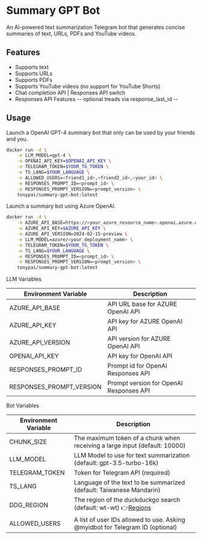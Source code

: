 # Summary GPT Bot

An AI-powered text summarization Telegram bot that generates concise summaries of text, URLs, PDFs and YouTube videos.

## Features

- Supports text
- Supports URLs
- Supports PDFs
- Supports YouTube videos (no support for YouTube Shorts)
- Chat completion API | Responses API switch
- Responses API Features 
-- optional treads via response_last_id 
--  

## Usage

Launch a OpenAI GPT-4 summary bot that only can be used by your friends and you.

```sh
docker run -d \
    -e LLM_MODEL=gpt-4 \
    -e OPENAI_API_KEY=$OPENAI_API_KEY \
    -e TELEGRAM_TOKEN=$YOUR_TG_TOKEN \
    -e TS_LANG=$YOUR_LANGUAGE \
    -e ALLOWED_USERS=<friend1_id>,<friend2_id>,<your_id> \
    -e RESPONSES_PROMPT_ID=<prompt_id> \
    -e RESPONSES_PROMPT_VERSION=<prompt_version> \
    tonypai/summary-gpt-bot:latest
```

Launch a summary bot using Azure OpenAI.

```sh
docker run -d \
    -e AZURE_API_BASE=https://<your_azure_resource_name>.openai.azure.com \
    -e AZURE_API_KEY=$AZURE_API_KEY \
    -e AZURE_API_VERSION=2024-02-15-preview \
    -e LLM_MODEL=azure/<your_deployment_name> \
    -e TELEGRAM_TOKEN=$YOUR_TG_TOKEN \
    -e TS_LANG=$YOUR_LANGUAGE \
    -e RESPONSES_PROMPT_ID=<prompt_id> \
    -e RESPONSES_PROMPT_VERSION=<prompt_version> \
    tonypai/summary-gpt-bot:latest
```

LLM Variables

| Environment Variable     | Description                             |
|--------------------------|-----------------------------------------|
| AZURE_API_BASE           | API URL base for AZURE OpenAI API       |
| AZURE_API_KEY            | API key for AZURE OpenAI API            |
| AZURE_API_VERSION        | API version for AZURE OpenAI API        |
| OPENAI_API_KEY           | API key for OpenAI API                  |
| RESPONSES_PROMPT_ID      | Prompt id for OpenAI Responses API      |
| RESPONSES_PROMPT_VERSION | Prompt version for OpenAI Responses API |
Bot Variables

| Environment Variable | Description |
|----------------------|-------------|
| CHUNK_SIZE           | The maximum token of a chunk when receiving a large input (default: 10000) |
| LLM_MODEL            | LLM Model to use for text summarization (default: gpt-3.5-turbo-16k) |
| TELEGRAM_TOKEN       | Token for Telegram API (required) |
| TS_LANG              | Language of the text to be summarized (default: Taiwanese Mandarin) |
| DDG_REGION           | The region of the duckduckgo search (default: wt-wt) 👉[Regions](https://github.com/deedy5/duckduckgo_search#regions) |
| ALLOWED_USERS        | A list of user IDs allowed to use. Asking @myidbot for Telegram ID (optional) |
